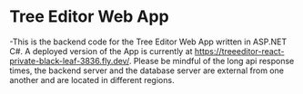 # Tree Editor Web App

-This is the backend code for the Tree Editor Web App written in ASP.NET C#. A deployed version of the App is currently at https://treeeditor-react-private-black-leaf-3836.fly.dev/.
Please be mindful of the long api response times, the backend server and the database server are external from one another and are located in different regions.


